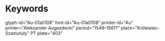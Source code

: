 # Keywords
glyph-id="Au-01a0108"
font-id="Au-01a0108"
printer-id="Au"
printer="Aleksander Augezdecki"
period="1549–1561?"
place="Królewiec-Szamotuły"
PT plate="403"
